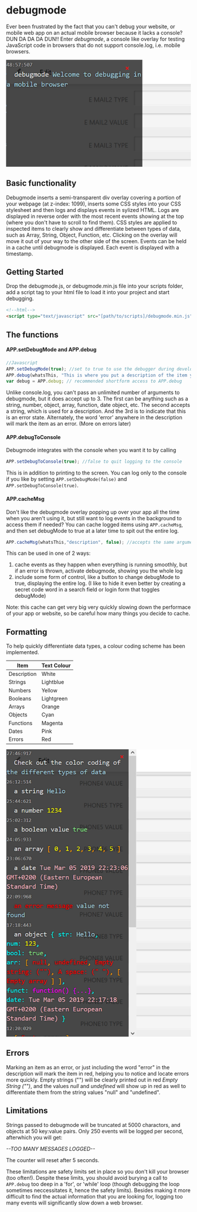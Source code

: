 # debugmode
Ever been frustrated by the fact that you can't debug your website, or mobile web app on an actual mobile 
browser because it lacks a console? DUN DA DA DA DUN!! Enter *debugmode*, a console like overlay for 
testing JavaScript code in browsers that do not support console.log, i.e. mobile browsers.

![Welcome to debugging in a mobile browser](img/debugmode-welcome.png)

## Basic functionality
Debugmode inserts a semi-transparent div overlay covering a portion of your webpage (at z-index: 1099), 
inserts some CSS styles into your CSS stylesheet and then logs and displays events in sylized HTML. 
Logs are displayed in reverse order with the most recent events showing at the top (where you don't have 
to scroll to find them). CSS styles are applied to inspected items to clearly show and differentiate 
between types of data, such as Array, String, Object, Function, etc. Clicking on the overlay will move 
it out of your way to the other side of the screen. Events can be held in a cache until debugmode is 
displayed. Each event is displayed with a timestamp.

## Getting Started
Drop the debugmode.js, or debugmode.min.js file into your scripts folder, add a script tag to your html 
file to load it into your project and start debugging.

```HTML 
<!--html-->
<script type="text/javascript" src="[path/to/scripts]/debugmode.min.js"></script>
```

## The functions

#### APP.setDebugMode and APP.debug
```javascript
//Javascript
APP.setDebugMode(true); //set to true to use the debugger during development
APP.debug(whatsThis, "This is where you put a description of the item you are inspecting", true);
var debug = APP.debug; // recommended shortform access to APP.debug
```
Unlike console.log, you can't pass an unlimited number of arguments to debugmode, but it does accept 
up to 3. The first can be anything such as a string, number, object, array, function, date object, 
etc. The second accepts a string, which is used for a description. And the 3rd is to indicate that 
this is an error state. Alternately, the word 'error' anywhere in the description will mark the item 
as an error. (More on errors later)

#### APP.debugToConsole
Debugmode integrates with the console when you want it to by calling

```javascript
APP.setDebugToConsole(true); //false to quit logging to the console
```

This is in addition to printing to the screen. You can log only to the console if you like by setting `APP.setDebugMode(false)` and `APP.setDebugToConsole(true)`.

#### APP.cacheMsg
Don't like the debugmode overlay popping up over your app all the time when you aren't using it, 
but still want to log events in the background to access them if needed? You can cache logged items 
using `APP.cacheMsg`, and then set debugMode to true at a later time to spit out the entire log.

```javascript
APP.cacheMsg(whatsThis,"description", false); //accepts the same arguments as APP.debug
```

This can be used in one of 2 ways:

1. cache events as they happen when everything is running smoothly, but if an error is thrown, activate debugmode, showing you the whole log
1. include some form of control, like a button to change debugMode to true, displaying the entire log. (I like to hide it even better by creating a secret code word in a search field or login form that toggles debugMode)

Note: this cache can get very big very quickly slowing down the performace of your app or website, 
so be careful how many things you decide to cache.

## Formatting
To help quickly differentiate data types, a colour coding scheme has been implemented.

Item|Text Colour
----|----
Description|White
Strings|Lightblue
Numbers|Yellow
Booleans|Lightgreen
Arrays|Orange
Objects|Cyan
Functions|Magenta
Dates|Pink
Errors|Red

![debugmode colour formatting](img/debugmode-example.png)

## Errors
Marking an item as an error, or just including the word "error" in the description will mark the item 
in red, helping you to notice and locate errors more quickly. Empty strings ("\") will be clearly 
printed out in red *Empty String ("\")*, and the values *null* and *undefined* will show up in red as 
well to differentiate them from the string values "null" and "undefined".

## Limitations
Strings passed to debugmode will be truncated at 5000 charactors, and objects at 50 key:value pairs. Only 
250 events will be logged per second, afterwhich you will get:

*--TOO MANY MESSAGES LOGGED--*

The counter will reset after 5 seconds.

These limitations are safety limits set in place so you don't kill your browser (too often!). Despite 
these limits, you should avoid burying a call to `APP.debug` too deep in a 'for', or 'while' loop 
(though debugging the loop sometimes neccessitates it, hence the safety limits). Besides making it more 
difficult to find the actual information that you are looking for, logging too many events will 
significantly slow down a web browser.